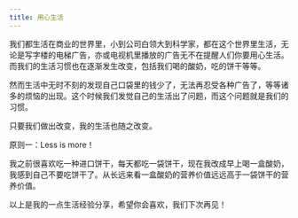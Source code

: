 ```yaml
---
title: 用心生活
---
```

我们都生活在商业的世界里，小到公司白领大到科学家，都在这个世界里生活，无论是写字楼的电梯广告，亦或电视机里播放的广告无不在提醒人们你要用心生活。而我们的生活习惯也在逐渐发生改变，包括我们喝的酸奶，吃的饼干等等。

然而生活中无时不刻的发现自己口袋里的钱少了，无法再忍受各种广告了，等等诸多的烦恼的出现。这个时候我们发觉自己的生活出了问题，而这个问题就是我们的习惯。

只要我们做出改变，我的生活也随之改变。

原则一：Less is more！

我之前很喜欢吃一种进口饼干，每天都吃一袋饼干，现在我改成早上喝一盒酸奶，我感到自己不要吃饼干了。从长远来看一盒酸奶的营养价值远远高于一袋饼干的营养价值。

以上是我的一点生活经验分享，希望你会喜欢，我们下次再见！

